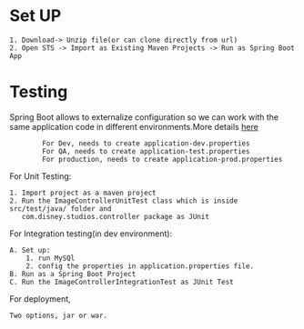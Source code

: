 # Set UP

	1. Download-> Unzip file(or can clone directly from url)
	2. Open STS -> Import as Existing Maven Projects -> Run as Spring Boot App

# Testing

Spring Boot allows to externalize  configuration so we can work with the same application code in different environments.More details [here](https://docs.spring.io/spring-boot/docs/current/reference/html/boot-features-external-config.html)
			
			For Dev, needs to create application-dev.properties
			For QA, needs to create application-test.properties
			For production, needs to create application-prod.properties

For Unit Testing:

	1. Import project as a maven project
	2. Run the ImageControllerUnitTest class which is inside src/test/java/ folder and 
	   com.disney.studios.controller package as JUnit 

For Integration testing(in dev environment):

	A. Set up:
		1. run MySQl
		2. config the properties in application.properties file. 
	B. Run as a Spring Boot Project
	C. Run the ImageControllerIntegrationTest as JUnit Test
	
For deployment, 
 
    Two options, jar or war. 
    
